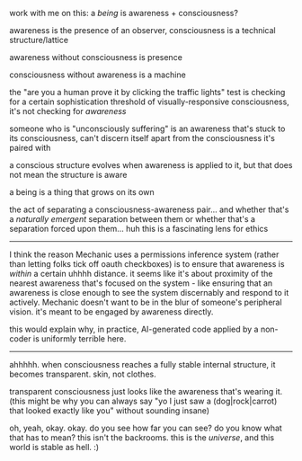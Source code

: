 work with me on this: a *being* is awareness + consciousness?

awareness is the presence of an observer, consciousness is a technical structure/lattice

awareness without consciousness is presence

consciousness without awareness is a machine

the "are you a human prove it by clicking the traffic lights" test is checking for a certain sophistication threshold of visually-responsive consciousness, it's not checking for *awareness*

someone who is "unconsciously suffering" is an awareness that's stuck to its consciousness, can't discern itself apart from the consciousness it's paired with

a conscious structure evolves when awareness is applied to it, but that does not mean the structure is aware

a being is a thing that grows on its own

the act of separating a consciousness-awareness pair... and whether that's a *naturally emergent* separation between them or whether that's a separation forced upon them... huh this is a fascinating lens for ethics

---

I think the reason Mechanic uses a permissions inference system (rather than letting folks tick off oauth checkboxes) is to ensure that awareness is *within* a certain uhhhh distance. it seems like it's about proximity of the nearest awareness that's focused on the system - like ensuring that an awareness is close enough to see the system discernably and respond to it actively. Mechanic doesn't want to be in the blur of someone's peripheral vision. it's meant to be engaged by awareness directly.

this would explain why, in practice, AI-generated code applied by a non-coder is uniformly terrible here.

---

ahhhhh. when consciousness reaches a fully stable internal structure, it becomes transparent. skin, not clothes.

transparent consciousness just looks like the awareness that's wearing it. (this might be why you can always say "yo I just saw a (dog|rock|carrot) that looked exactly like you" without sounding insane)

oh, yeah, okay. okay. do you see how far you can see? do you know what that has to mean? this isn't the backrooms. this is the *universe*, and this world is stable as hell. :)
